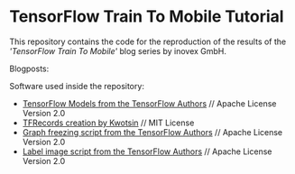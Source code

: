 # TensorFlow Train To Mobile Tutorial

This repository contains the code for the reproduction of the results of the *'TensorFlow Train To Mobile'* blog series by inovex GmbH.


Blogposts:


Software used inside the repository:

* [TensorFlow Models from the TensorFlow Authors](https://github.com/tensorflow/models) // Apache License Version 2.0
* [TFRecords creation by Kwotsin](https://github.com/kwotsin/create_tfrecords) // MIT License
* [Graph freezing script from the TensorFlow Authors](https://github.com/tensorflow/tensorflow/blob/master/tensorflow/python/tools/freeze_graph.py) // Apache License Version 2.0
* [Label image script from the TensorFlow Authors](https://github.com/tensorflow/tensorflow/blob/master/tensorflow/examples/label_image/label_image.py) // Apache License Version 2.0
